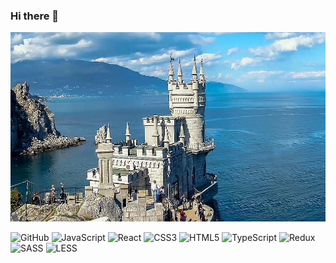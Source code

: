 
### Hi there 👋

<!--
**AntonioMikhailov/AntonioMikhailov** is a ✨ _special_ ✨ repository because its `README.md` (this file) appears on your GitHub profile.

Here are some ideas to get you started:

- 🔭 I’m currently working on ...
- 🌱 I’m currently learning ...
- 👯 I’m looking to collaborate on ...
- 🤔 I’m looking for help with ...
- 💬 Ask me about ...
- 📫 How to reach me: ...
- 😄 Pronouns: ...
- ⚡ Fun fact: ...
-->
![Header](https://github.com/AntonioMikhailov/AntonioMikhailov/blob/main/assets/image.jpg)

<!-- Бейджи создаем с https://img.shields.io/badge/<LABEL>-<MESSAGE>-<COLOR> -->
<!-- flutter  - это название типа бейджа -->
<!-- Цвет вместо <COLOR> пишем или код или текстом -->
<!-- Стиль добавили ?style=plastic&logo=appveyor -->
![GitHub](https://img.shields.io/badge/-GitHub-red??style=plastic&logo=GitHub&logoColor=green)
![JavaScript](https://img.shields.io/badge/-JavaScript-yellow??style=plastic&logo=JavaScript&logoColor=white)
![React](https://img.shields.io/badge/-React-red??style=plastic&logo=React&logoColor=white)
![CSS3](https://img.shields.io/badge/-CSS-red??style=plastic&logo=CSS3&logoColor=white)
![HTML5](https://img.shields.io/badge/-HTML5-red??style=plastic&logo=HtmL5&logoColor=white)
![TypeScript](https://img.shields.io/badge/-TypeScript-blue??style=plastic&logo=TypeScript&logoColor=white)
![Redux](https://img.shields.io/badge/-Redux-blue??style=plastic&logo=Redux&logoColor=white)
![SASS](https://img.shields.io/badge/-SASS-blue??style=plastic&logo=SASS&logoColor=white)
![LESS](https://img.shields.io/badge/-LESS-blue??style=plastic&logo=LESS&logoColor=white)
<!--  если надо написать С++ то вместо + пишем C%2b&2b -->

